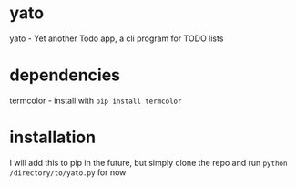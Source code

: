 # yato
yato - Yet another Todo app, a cli program for TODO lists

# dependencies
termcolor - install with `pip install termcolor`

# installation
I will add this to pip in the future, but simply clone the repo and run `python /directory/to/yato.py` for now
